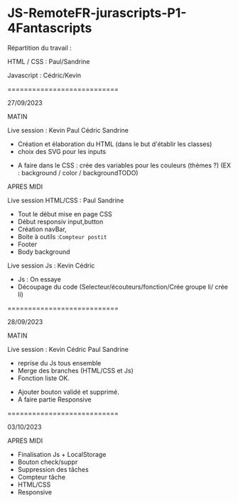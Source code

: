 # JS-RemoteFR-jurascripts-P1-4Fantascripts

Répartition du travail : 

HTML / CSS : Paul/Sandrine

Javascript : Cédric/Kevin

===========================

27/09/2023

MATIN

Live session : Kevin Paul Cédric Sandrine
+ Création et élaboration du HTML (dans le but d'établir les classes)
+ choix des SVG pour les inputs 
- A faire dans le CSS : crée des variables pour les couleurs (thèmes ?) (EX : background / color / backgroundTODO)

APRES MIDI

Live session HTML/CSS : Paul Sandrine
+ Tout le début mise en page CSS 
+ Début responsiv input,button 
+ Création navBar,
+ Boite à outils :`Compteur postit` 
+ Footer
+ Body background

Live session Js : Kevin Cédric
+ Js : On essaye
+ Découpage du code (Selecteur/écouteurs/fonction/Crée groupe li/ crée li)

===========================

28/09/2023

MATIN

Live session : Kevin Cédric Paul Sandrine
+ reprise du Js tous ensemble
+ Merge des branches (HTML/CSS et Js)
+ Fonction liste OK.
- Ajouter bouton validé et supprimé.
- A faire partie Responsive

===========================

03/10/2023

APRES MIDI

+ Finalisation Js + LocalStorage
+ Bouton check/suppr
+ Suppression des tâches 
+ Compteur tâche
+ HTML/CSS 
+ Responsive
